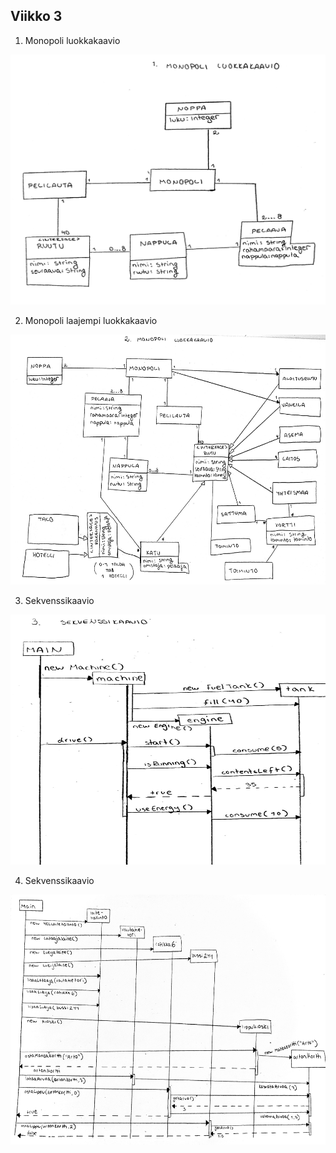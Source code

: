 ## Viikko 3

1. Monopoli luokkakaavio

<img src="https://github.com/johannaval/ot-harjoitustyo/blob/master/laskarit/viikko3/1.Monopoli-Luokkakaavio.jpg" width="700" height="400">

2. Monopoli laajempi luokkakaavio

<img src="https://github.com/johannaval/ot-harjoitustyo/blob/master/laskarit/viikko3/2.Monopoli-Luokkakaavio.jpg" width="700" height="400">

3. Sekvenssikaavio

<img src="https://github.com/johannaval/ot-harjoitustyo/blob/master/laskarit/viikko3/3.Sekevenssikaavio.jpg" width="700" height="400">

4. Sekvenssikaavio

<img src="https://github.com/johannaval/ot-harjoitustyo/blob/master/laskarit/viikko3/4.Sekvenssikaavio.jpg" width="700" height="400">
